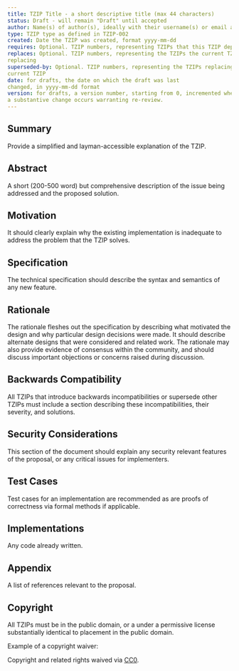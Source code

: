 ```yaml
---
title: TZIP Title - a short descriptive title (max 44 characters)
status: Draft - will remain "Draft" until accepted
author: Name(s) of author(s), ideally with their username(s) or email address(es)
type: TZIP type as defined in TZIP-002
created: Date the TZIP was created, format yyyy-mm-dd
requires: Optional. TZIP numbers, representing TZIPs that this TZIP depends on
replaces: Optional. TZIP numbers, representing the TZIPs the current TZIP is
replacing
superseded-by: Optional. TZIP numbers, representing the TZIPs replacing the
current TZIP
date: for drafts, the date on which the draft was last
changed, in yyyy-mm-dd format
version: for drafts, a version number, starting from 0, incremented whenever
a substantive change occurs warranting re-review.
---
```



## Summary

Provide a simplified and layman-accessible explanation of the TZIP.

## Abstract

A short (200-500 word) but comprehensive description of the issue being addressed and the proposed solution.

## Motivation

It should clearly explain why the existing implementation is inadequate to address the problem that the TZIP solves.

## Specification

The technical specification should describe the syntax and semantics of any new feature.

## Rationale

The rationale fleshes out the specification by describing what motivated the design and why particular design decisions were made. It should describe alternate designs that were considered and related work. The rationale may also provide evidence of consensus within the community, and should discuss important objections or concerns raised during discussion.

## Backwards Compatibility

All TZIPs that introduce backwards incompatibilities or supersede other TZIPs
must include a section describing these incompatibilities, their severity, and
solutions.

## Security Considerations

This section of the document should explain any security relevant features
of the proposal, or any critical issues for implementers.

## Test Cases

Test cases for an implementation are recommended as are proofs of correctness via 
formal methods if applicable.

## Implementations

Any code already written.

## Appendix

A list of references relevant to the proposal.

## Copyright

All TZIPs must be in the public domain, or a under a permissive license
substantially identical to placement in the public domain.

Example of a copyright waiver:

Copyright and related rights waived via
[CC0](https://creativecommons.org/publicdomain/zero/1.0/).
